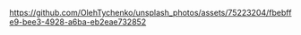 


https://github.com/OlehTychenko/unsplash_photos/assets/75223204/fbebffe9-bee3-4928-a6ba-eb2eae732852

